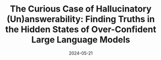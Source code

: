 ---
layout: seminar-post
title: 'The Curious Case of Hallucinatory (Un)answerability: Finding Truths in the Hidden States of Over-Confident Large Language Models'
subtitle: ''
categories: NLP
tags: [Hallucination, LLM]
date: 2024-05-21
pdf_url: 'https://drive.google.com/file/d/19OlrQHpp47pbBQQSFQK7rsIFE6EIIPct/preview'
---